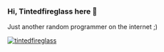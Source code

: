 ### Hi, Tintedfireglass here 👋

Just another random programmer on the internet ;)

<a href="https://github.com/tintedfireglass"><img title="tintedfireglass" src="https://github-readme-stats.vercel.app/api/top-langs/?username=Tintedfireglass&theme=dark"></a> <img src="https://github-profile-summary-cards.vercel.app/api/cards/repos-per-language?username=Tintedfireglass&theme=github_dark" alt="">




